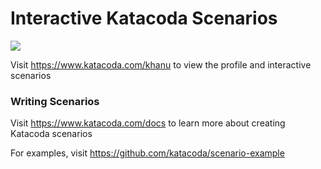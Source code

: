 # Interactive Katacoda Scenarios

[![](http://shields.katacoda.com/katacoda/khanu/count.svg)](https://www.katacoda.com/khanu "Get your profile on Katacoda.com")

Visit https://www.katacoda.com/khanu to view the profile and interactive scenarios

### Writing Scenarios
Visit https://www.katacoda.com/docs to learn more about creating Katacoda scenarios

For examples, visit https://github.com/katacoda/scenario-example
